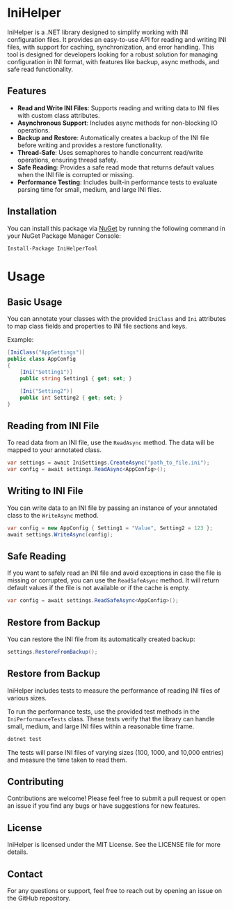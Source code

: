 # IniHelper

IniHelper is a .NET library designed to simplify working with INI configuration files. It provides an easy-to-use API for reading and writing INI files, with support for caching, synchronization, and error handling. This tool is designed for developers looking for a robust solution for managing configuration in INI format, with features like backup, async methods, and safe read functionality.

## Features

- **Read and Write INI Files**: Supports reading and writing data to INI files with custom class attributes.
- **Asynchronous Support**: Includes async methods for non-blocking IO operations.
- **Backup and Restore**: Automatically creates a backup of the INI file before writing and provides a restore functionality.
- **Thread-Safe**: Uses semaphores to handle concurrent read/write operations, ensuring thread safety.
- **Safe Reading**: Provides a safe read mode that returns default values when the INI file is corrupted or missing.
- **Performance Testing**: Includes built-in performance tests to evaluate parsing time for small, medium, and large INI files.

## Installation

You can install this package via [NuGet](https://www.nuget.org/packages/IniHelperTool/1.0.0) by running the following command in your NuGet Package Manager Console:

```bash
Install-Package IniHelperTool
```

# Usage

## Basic Usage

You can annotate your classes with the provided `IniClass` and `Ini` attributes to map class fields and properties to INI file sections and keys.

Example:

```csharp
[IniClass("AppSettings")]
public class AppConfig
{
    [Ini("Setting1")]
    public string Setting1 { get; set; }

    [Ini("Setting2")]
    public int Setting2 { get; set; }
}
```

## Reading from INI File

To read data from an INI file, use the `ReadAsync` method. The data will be mapped to your annotated class.

```csharp
var settings = await IniSettings.CreateAsync("path_to_file.ini");
var config = await settings.ReadAsync<AppConfig>();
```

## Writing to INI File

You can write data to an INI file by passing an instance of your annotated class to the `WriteAsync` method.


```csharp
var config = new AppConfig { Setting1 = "Value", Setting2 = 123 };
await settings.WriteAsync(config);
```

## Safe Reading

If you want to safely read an INI file and avoid exceptions in case the file is missing or corrupted, you can use the `ReadSafeAsync` method. It will return default values if the file is not available or if the cache is empty.

```csharp
var config = await settings.ReadSafeAsync<AppConfig>();
```

## Restore from Backup

You can restore the INI file from its automatically created backup:

```csharp
settings.RestoreFromBackup();
```

## Restore from Backup

IniHelper includes tests to measure the performance of reading INI files of various sizes.

To run the performance tests, use the provided test methods in the `IniPerformanceTests` class. These tests verify that the library can handle small, medium, and large INI files within a reasonable time frame.

```bash
dotnet test
```

The tests will parse INI files of varying sizes (100, 1000, and 10,000 entries) and measure the time taken to read them.


## Contributing

Contributions are welcome! Please feel free to submit a pull request or open an issue if you find any bugs or have suggestions for new features.

## License

IniHelper is licensed under the MIT License. See the LICENSE file for more details.

## Contact
For any questions or support, feel free to reach out by opening an issue on the GitHub repository.

 